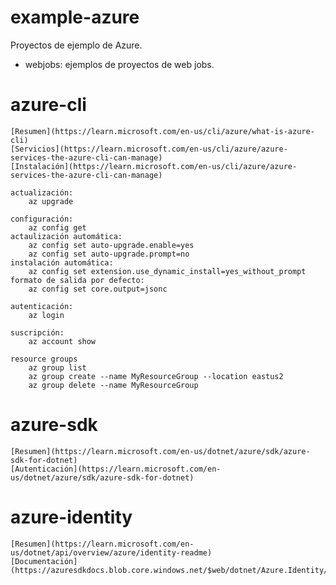 # example-azure

Proyectos de ejemplo de Azure.
-   webjobs: ejemplos de proyectos de web jobs.


# azure-cli

    [Resumen](https://learn.microsoft.com/en-us/cli/azure/what-is-azure-cli)
    [Servicios](https://learn.microsoft.com/en-us/cli/azure/azure-services-the-azure-cli-can-manage)
    [Instalación](https://learn.microsoft.com/en-us/cli/azure/azure-services-the-azure-cli-can-manage)

    actualización:
        az upgrade

    configuración:
        az config get
    actaulización automática:
        az config set auto-upgrade.enable=yes
        az config set auto-upgrade.prompt=no
    instalación automática:
        az config set extension.use_dynamic_install=yes_without_prompt
    formato de salida por defecto:
        az config set core.output=jsonc

    autenticación:
        az login
    
    suscripción:
        az account show

    resource groups
        az group list
        az group create --name MyResourceGroup --location eastus2
        az group delete --name MyResourceGroup

# azure-sdk

    [Resumen](https://learn.microsoft.com/en-us/dotnet/azure/sdk/azure-sdk-for-dotnet)
    [Autenticación](https://learn.microsoft.com/en-us/dotnet/azure/sdk/azure-sdk-for-dotnet)

# azure-identity

    [Resumen](https://learn.microsoft.com/en-us/dotnet/api/overview/azure/identity-readme)
    [Documentación](https://azuresdkdocs.blob.core.windows.net/$web/dotnet/Azure.Identity/1.8.0/index.html